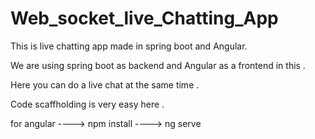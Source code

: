 # Web_socket_live_Chatting_App
This is live chatting app made in spring boot and Angular.



We are using spring boot as backend 
             and
Angular as a frontend in this .




Here you can do a live chat at the same time .





Code scaffholding is very easy here .




for angular ---->   npm install ----> ng serve
